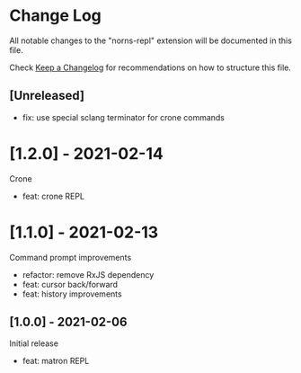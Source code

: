# Change Log

All notable changes to the "norns-repl" extension will be documented in this file.

Check [Keep a Changelog](http://keepachangelog.com/) for recommendations on how to structure this file.

## [Unreleased]

-   fix: use special sclang terminator for crone commands

# [1.2.0] - 2021-02-14

Crone

-   feat: crone REPL

# [1.1.0] - 2021-02-13

Command prompt improvements

-   refactor: remove RxJS dependency
-   feat: cursor back/forward
-   feat: history improvements

## [1.0.0] - 2021-02-06

Initial release

-   feat: matron REPL
